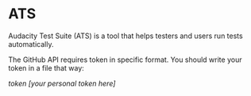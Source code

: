 # ATS

Audacity Test Suite (ATS) is a tool that helps testers and users run tests automatically.

The GitHub API requires token in specific format. You should write your token in a file that way:

 <i>token [your personal token here]</i>
